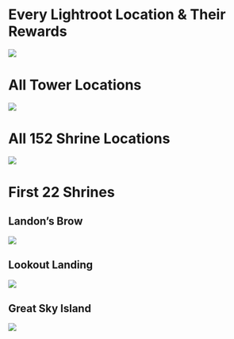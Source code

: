 # Every Lightroot Location & Their Rewards
![](https://youtu.be/DSUuHGOY9X0)
# All Tower Locations
![](https://youtu.be/3Ai1wBDaxMA)
# All 152 Shrine Locations
![](https://youtu.be/gJT-g56CVmk)
# First 22 Shrines
## Landon’s Brow
![](https://youtu.be/ih3p-RGtqMo)
## Lookout Landing
![](https://youtu.be/CbPotxi84_I)
## Great Sky Island
![](https://youtu.be/YPKEw25sFDs)
